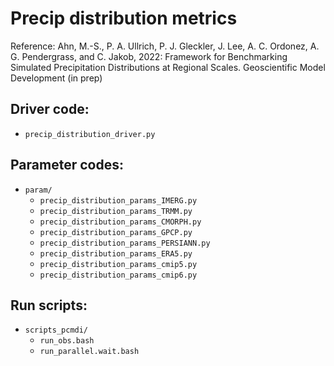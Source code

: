# Precip distribution metrics

Reference: Ahn, M.-S., P. A. Ullrich, P. J. Gleckler, J. Lee,  A. C. Ordonez, A. G. Pendergrass, and C. Jakob, 2022: Framework for Benchmarking Simulated Precipitation Distributions at Regional Scales. Geoscientific Model Development (in prep)

## Driver code:
- `precip_distribution_driver.py`

## Parameter codes:
- `param/`
  - `precip_distribution_params_IMERG.py`
  - `precip_distribution_params_TRMM.py`
  - `precip_distribution_params_CMORPH.py`
  - `precip_distribution_params_GPCP.py`
  - `precip_distribution_params_PERSIANN.py`
  - `precip_distribution_params_ERA5.py`
  - `precip_distribution_params_cmip5.py`
  - `precip_distribution_params_cmip6.py`

## Run scripts:
- `scripts_pcmdi/`
  - `run_obs.bash`
  - `run_parallel.wait.bash`
  
